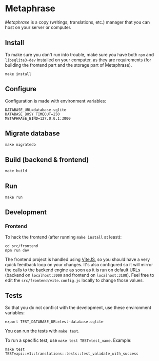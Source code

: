 # Metaphrase

_Metaphrase_ is a copy (writings, translations, etc.) manager that you can host on
your server or computer.

## Install

To make sure you don't run into trouble, make sure you have both `npm` and
`libsqlite3-dev` installed on your computer, as they are requirements (for
building the frontend part and the storage part of Metaphrase).

```console
make install
```

## Configure

Configuration is made with environment variables:

```console
DATABASE_URL=database.sqlite
DATABASE_BUSY_TIMEOUT=250
METAPHRASE_BIND=127.0.0.1:3000
```

## Migrate database

```console
make migratedb
```

## Build (backend & frontend)

```console
make build
```

## Run

```console
make run
```

## Development

### Frontend

To hack the frontend (after running `make install` at least):

```console
cd src/frontend
npm run dev
```

The frontend project is handled using [ViteJS](https://vitejs.dev/), so you
should have a very quick feedback loop on your changes. It's also configured
so it will mirror the calls to the backend engine as soon as it is run on
default URLs (backend on `localhost:3000` and frontend on `localhost:3100`).
Feel free to edit the `src/frontend/vite.config.js` locally to change those
values.

## Tests

So that you do not conflict with the development, use these environment variables:

```console
export TEST_DATABASE_URL=test-database.sqlite
```

You can run the tests with `make test`.

To run a specific test, use `make test TEST=test_name`. Example:

```console
make test TEST=api::v1::translations::tests::test_validate_with_success
```
